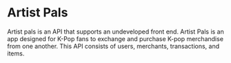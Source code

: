 # Artist Pals

Artist pals is an API that supports an undeveloped front end. Artist Pals is an app designed for K-Pop fans to exchange and purchase K-pop merchandise from one another. This API consists of users, merchants, transactions, and items.